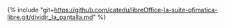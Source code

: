 {% include "git+https://github.com/catedu/libreOffice-la-suite-ofimatica-libre.git/dividir_la_pantalla.md" %}